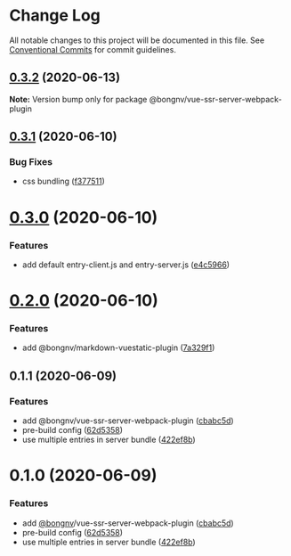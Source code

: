 # Change Log

All notable changes to this project will be documented in this file.
See [Conventional Commits](https://conventionalcommits.org) for commit guidelines.

## [0.3.2](https://github.com/bongnv/vuestatic/compare/@bongnv/vue-ssr-server-webpack-plugin@0.3.1...@bongnv/vue-ssr-server-webpack-plugin@0.3.2) (2020-06-13)

**Note:** Version bump only for package @bongnv/vue-ssr-server-webpack-plugin





## [0.3.1](https://github.com/bongnv/vuestatic/compare/@bongnv/vue-ssr-server-webpack-plugin@0.3.0...@bongnv/vue-ssr-server-webpack-plugin@0.3.1) (2020-06-10)


### Bug Fixes

* css bundling ([f377511](https://github.com/bongnv/vuestatic/commit/f37751106629ee7cefd0358a84075716913f6141))





# [0.3.0](https://github.com/bongnv/vuestatic/compare/@bongnv/vue-ssr-server-webpack-plugin@0.2.0...@bongnv/vue-ssr-server-webpack-plugin@0.3.0) (2020-06-10)


### Features

* add default entry-client.js and entry-server.js ([e4c5966](https://github.com/bongnv/vuestatic/commit/e4c5966339716bf1e344305ebf4030a26e258a8c))





# [0.2.0](https://github.com/bongnv/vuestatic/compare/@bongnv/vue-ssr-server-webpack-plugin@0.1.1...@bongnv/vue-ssr-server-webpack-plugin@0.2.0) (2020-06-10)


### Features

* add @bongnv/markdown-vuestatic-plugin ([7a329f1](https://github.com/bongnv/vuestatic/commit/7a329f1db79bea9aa21c36bfe9eec02ac3c16613))





## 0.1.1 (2020-06-09)

### Features

- add @bongnv/vue-ssr-server-webpack-plugin ([cbabc5d](https://github.com/bongnv/vuestatic/commit/cbabc5daa17d93e3ebe2a590bfdcac8dcc41deb0))
- pre-build config ([62d5358](https://github.com/bongnv/vuestatic/commit/62d53581ddf9629e2ad99f2d7601a9ffc45f36f7))
- use multiple entries in server bundle ([422ef8b](https://github.com/bongnv/vuestatic/commit/422ef8b67250482ab326857415358f3647a3e6da))

<a name="0.1.0"></a>

# 0.1.0 (2020-06-09)

### Features

- add [@bongnv](https://github.com/bongnv)/vue-ssr-server-webpack-plugin ([cbabc5d](https://github.com/bongnv/vuestatic/commit/cbabc5d))
- pre-build config ([62d5358](https://github.com/bongnv/vuestatic/commit/62d5358))
- use multiple entries in server bundle ([422ef8b](https://github.com/bongnv/vuestatic/commit/422ef8b))
